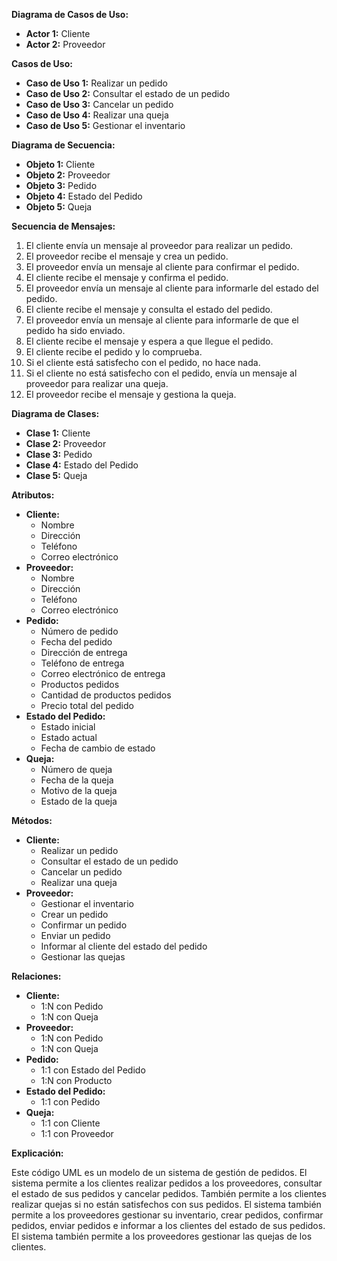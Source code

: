 **Diagrama de Casos de Uso:**

* **Actor 1:** Cliente
* **Actor 2:** Proveedor

**Casos de Uso:**

* **Caso de Uso 1:** Realizar un pedido
* **Caso de Uso 2:** Consultar el estado de un pedido
* **Caso de Uso 3:** Cancelar un pedido
* **Caso de Uso 4:** Realizar una queja
* **Caso de Uso 5:** Gestionar el inventario

**Diagrama de Secuencia:**

* **Objeto 1:** Cliente
* **Objeto 2:** Proveedor
* **Objeto 3:** Pedido
* **Objeto 4:** Estado del Pedido
* **Objeto 5:** Queja

**Secuencia de Mensajes:**

1. El cliente envía un mensaje al proveedor para realizar un pedido.
2. El proveedor recibe el mensaje y crea un pedido.
3. El proveedor envía un mensaje al cliente para confirmar el pedido.
4. El cliente recibe el mensaje y confirma el pedido.
5. El proveedor envía un mensaje al cliente para informarle del estado del pedido.
6. El cliente recibe el mensaje y consulta el estado del pedido.
7. El proveedor envía un mensaje al cliente para informarle de que el pedido ha sido enviado.
8. El cliente recibe el mensaje y espera a que llegue el pedido.
9. El cliente recibe el pedido y lo comprueba.
10. Si el cliente está satisfecho con el pedido, no hace nada.
11. Si el cliente no está satisfecho con el pedido, envía un mensaje al proveedor para realizar una queja.
12. El proveedor recibe el mensaje y gestiona la queja.

**Diagrama de Clases:**

* **Clase 1:** Cliente
* **Clase 2:** Proveedor
* **Clase 3:** Pedido
* **Clase 4:** Estado del Pedido
* **Clase 5:** Queja

**Atributos:**

* **Cliente:**
    * Nombre
    * Dirección
    * Teléfono
    * Correo electrónico
* **Proveedor:**
    * Nombre
    * Dirección
    * Teléfono
    * Correo electrónico
* **Pedido:**
    * Número de pedido
    * Fecha del pedido
    * Dirección de entrega
    * Teléfono de entrega
    * Correo electrónico de entrega
    * Productos pedidos
    * Cantidad de productos pedidos
    * Precio total del pedido
* **Estado del Pedido:**
    * Estado inicial
    * Estado actual
    * Fecha de cambio de estado
* **Queja:**
    * Número de queja
    * Fecha de la queja
    * Motivo de la queja
    * Estado de la queja

**Métodos:**

* **Cliente:**
    * Realizar un pedido
    * Consultar el estado de un pedido
    * Cancelar un pedido
    * Realizar una queja
* **Proveedor:**
    * Gestionar el inventario
    * Crear un pedido
    * Confirmar un pedido
    * Enviar un pedido
    * Informar al cliente del estado del pedido
    * Gestionar las quejas

**Relaciones:**

* **Cliente:**
    * 1:N con Pedido
    * 1:N con Queja
* **Proveedor:**
    * 1:N con Pedido
    * 1:N con Queja
* **Pedido:**
    * 1:1 con Estado del Pedido
    * 1:N con Producto
* **Estado del Pedido:**
    * 1:1 con Pedido
* **Queja:**
    * 1:1 con Cliente
    * 1:1 con Proveedor

**Explicación:**

Este código UML es un modelo de un sistema de gestión de pedidos. El sistema permite a los clientes realizar pedidos a los proveedores, consultar el estado de sus pedidos y cancelar pedidos. También permite a los clientes realizar quejas si no están satisfechos con sus pedidos. El sistema también permite a los proveedores gestionar su inventario, crear pedidos, confirmar pedidos, enviar pedidos e informar a los clientes del estado de sus pedidos. El sistema también permite a los proveedores gestionar las quejas de los clientes.